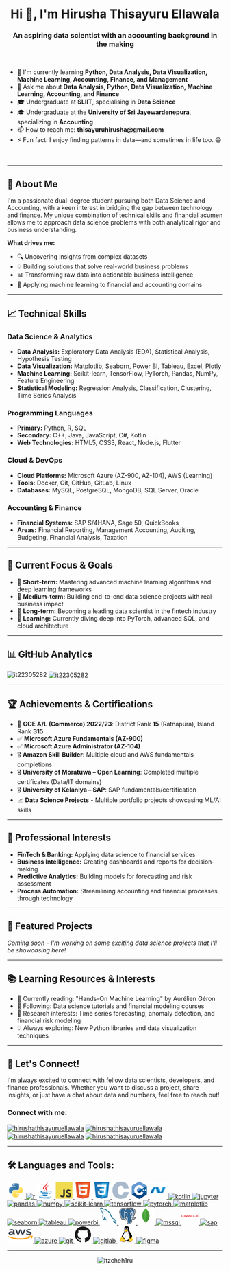 <h1 align="center">Hi 👋, I'm Hirusha Thisayuru Ellawala</h1>
<h3 align="center">An aspiring data scientist with an accounting background in the making</h3>
<br>

<ul>
  <li>🌱 I'm currently learning <strong>Python, Data Analysis, Data Visualization, Machine Learning, Accounting, Finance, and Management</strong></li>
  <li>💬 Ask me about <strong>Data Analysis, Python, Data Visualization, Machine Learning, Accounting, and Finance</strong></li>
  <li>🎓 Undergraduate at <strong>SLIIT</strong>, specialising in <strong>Data Science</strong></li>
  <li>🎓 Undergraduate at the <strong>University of Sri Jayewardenepura</strong>, specializing in <strong>Accounting</strong></li>
  <li>📫 How to reach me: <strong>thisayuruhirusha@gmail.com</strong></li>
  <li>⚡ Fun fact: I enjoy finding patterns in data—and sometimes in life too. 😄</li>
</ul>
</br>

---

## 🚀 **About Me**

I'm a passionate dual-degree student pursuing both Data Science and Accounting, with a keen interest in bridging the gap between technology and finance. My unique combination of technical skills and financial acumen allows me to approach data science problems with both analytical rigor and business understanding.

**What drives me:**
- 🔍 Uncovering insights from complex datasets
- 💡 Building solutions that solve real-world business problems
- 📊 Transforming raw data into actionable business intelligence
- 🎯 Applying machine learning to financial and accounting domains

---

## 📈 **Technical Skills**

### **Data Science & Analytics**
- **Data Analysis:** Exploratory Data Analysis (EDA), Statistical Analysis, Hypothesis Testing
- **Data Visualization:** Matplotlib, Seaborn, Power BI, Tableau, Excel, Plotly
- **Machine Learning:** Scikit-learn, TensorFlow, PyTorch, Pandas, NumPy, Feature Engineering
- **Statistical Modeling:** Regression Analysis, Classification, Clustering, Time Series Analysis

### **Programming Languages**
- **Primary:** Python, R, SQL
- **Secondary:** C++, Java, JavaScript, C#, Kotlin
- **Web Technologies:** HTML5, CSS3, React, Node.js, Flutter

### **Cloud & DevOps**
- **Cloud Platforms:** Microsoft Azure (AZ-900, AZ-104), AWS (Learning)
- **Tools:** Docker, Git, GitHub, GitLab, Linux
- **Databases:** MySQL, PostgreSQL, MongoDB, SQL Server, Oracle

### **Accounting & Finance**
- **Financial Systems:** SAP S/4HANA, Sage 50, QuickBooks
- **Areas:** Financial Reporting, Management Accounting, Auditing, Budgeting, Financial Analysis, Taxation

---

## 🎯 **Current Focus & Goals**

- 🎯 **Short-term:** Mastering advanced machine learning algorithms and deep learning frameworks
- 🎯 **Medium-term:** Building end-to-end data science projects with real business impact
- 🎯 **Long-term:** Becoming a leading data scientist in the fintech industry
- 🎯 **Learning:** Currently diving deep into PyTorch, advanced SQL, and cloud architecture

---

## 📊 **GitHub Analytics**

<p><img align="left" src="https://github-readme-stats.vercel.app/api/top-langs?username=itzcheh1ru&show_icons=true&locale=en&layout=compact" alt="it22305282" /></p>

<p>&nbsp;<img align="center" src="https://github-readme-stats.vercel.app/api?username=itzcheh1ru&show_icons=true&locale=en" alt="it22305282" /></p>

---

## 🏆 **Achievements & Certifications**

- 🥇 **GCE A/L (Commerce) 2022/23**: District Rank <strong>15</strong> (Ratnapura), Island Rank <strong>315</strong>
- ✅ **Microsoft Azure Fundamentals (AZ-900)**
- ✅ **Microsoft Azure Administrator (AZ-104)**
- 🎖️ **Amazon Skill Builder**: Multiple cloud and AWS fundamentals completions
- 🎖️ **University of Moratuwa – Open Learning**: Completed multiple certificates (Data/IT domains)
- 🎖️ **University of Kelaniya – SAP**: SAP fundamentals/certification
- 📈 **Data Science Projects** - Multiple portfolio projects showcasing ML/AI skills

---

## 💼 **Professional Interests**

- **FinTech & Banking:** Applying data science to financial services
- **Business Intelligence:** Creating dashboards and reports for decision-making
- **Predictive Analytics:** Building models for forecasting and risk assessment
- **Process Automation:** Streamlining accounting and financial processes through technology

---

## 🌟 **Featured Projects**

*Coming soon - I'm working on some exciting data science projects that I'll be showcasing here!*

---

## 📚 **Learning Resources & Interests**

- 📖 Currently reading: "Hands-On Machine Learning" by Aurélien Géron
- 🎥 Following: Data science tutorials and financial modeling courses
- 🔬 Research interests: Time series forecasting, anomaly detection, and financial risk modeling
- 💡 Always exploring: New Python libraries and data visualization techniques

---

## 🤝 **Let's Connect!**

I'm always excited to connect with fellow data scientists, developers, and finance professionals. Whether you want to discuss a project, share insights, or just have a chat about data and numbers, feel free to reach out!

<h3 align="left">Connect with me:</h3>
<p align="left">
<a href="https://github.com/itzcheh1ru" target="blank"><img align="center" src="https://img.icons8.com/ios-filled/256/internet.png" alt="hirushathisayuruellawala" height="30" width="40" /></a>
<a href="https://www.linkedin.com/in/itzcheh1ru" target="blank"><img align="center" src="https://raw.githubusercontent.com/rahuldkjain/github-profile-readme-generator/master/src/images/icons/Social/linked-in-alt.svg" alt="hirushathisayuruellawala" height="30" width="40" /></a>
<a href="https://facebook.com/hirusha.thisayuru.7" target="blank"><img align="center" src="https://raw.githubusercontent.com/rahuldkjain/github-profile-readme-generator/master/src/images/icons/Social/facebook.svg" alt="hirushathisayuruellawala" height="30" width="40" /></a>
<a href="https://instagram.com/itzche__h1ru__" target="blank"><img align="center" src="https://raw.githubusercontent.com/rahuldkjain/github-profile-readme-generator/master/src/images/icons/Social/instagram.svg" alt="hirushathisayuruellawala" height="30" width="40" /></a>
</p>

---

## 🛠️ **Languages and Tools:**

<p align="left"> 
<a href="https://www.python.org" target="_blank" rel="noreferrer"> 
  <img src="https://raw.githubusercontent.com/devicons/devicon/master/icons/python/python-original.svg" alt="python" width="40" height="40"/> 
</a> 
<a href="https://www.r-project.org/" target="_blank" rel="noreferrer"> 
  <img src="https://www.r-project.org/logo/Rlogo.svg" alt="r" width="40" height="40"/> 
</a> 
<a href="https://www.java.com" target="_blank" rel="noreferrer"> 
  <img src="https://raw.githubusercontent.com/devicons/devicon/master/icons/java/java-original.svg" alt="java" width="40" height="40"/> 
</a> 
<a href="https://www.javascript.com/" target="_blank" rel="noreferrer"> 
  <img src="https://raw.githubusercontent.com/devicons/devicon/master/icons/javascript/javascript-original.svg" alt="javascript" width="40" height="40"/> 
</a> 
<a href="https://www.w3.org/html/" target="_blank" rel="noreferrer"> 
  <img src="https://raw.githubusercontent.com/devicons/devicon/master/icons/html5/html5-original.svg" alt="html5" width="40" height="40"/> 
</a> 
<a href="https://www.w3schools.com/css/" target="_blank" rel="noreferrer"> 
  <img src="https://raw.githubusercontent.com/devicons/devicon/master/icons/css3/css3-original.svg" alt="css3" width="40" height="40"/> 
</a> 
<a href="https://www.cprogramming.com/" target="_blank" rel="noreferrer"> 
  <img src="https://raw.githubusercontent.com/devicons/devicon/master/icons/c/c-original.svg" alt="c" width="40" height="40"/> 
</a> 
<a href="https://isocpp.org/" target="_blank" rel="noreferrer"> 
  <img src="https://raw.githubusercontent.com/devicons/devicon/master/icons/cplusplus/cplusplus-original.svg" alt="cplusplus" width="40" height="40"/> 
</a> 
<a href="https://dotnet.microsoft.com/" target="_blank" rel="noreferrer"> 
  <img src="https://raw.githubusercontent.com/devicons/devicon/master/icons/dot-net/dot-net-original.svg" alt="dotnet" width="40" height="40"/> 
</a> 
<a href="https://kotlinlang.org/" target="_blank" rel="noreferrer"> 
  <img src="https://www.vectorlogo.zone/logos/kotlinlang/kotlinlang-icon.svg" alt="kotlin" width="40" height="40"/> 
</a> 
<a href="https://jupyter.org/" target="_blank" rel="noreferrer"> 
  <img src="https://upload.wikimedia.org/wikipedia/commons/3/38/Jupyter_logo.svg" alt="jupyter" width="40" height="40"/> 
</a> 
<a href="https://pandas.pydata.org/" target="_blank" rel="noreferrer"> 
  <img src="https://upload.wikimedia.org/wikipedia/commons/e/ed/Pandas_logo.svg" alt="pandas" width="40" height="40"/> 
</a> 
<a href="https://numpy.org/" target="_blank" rel="noreferrer"> 
  <img src="https://upload.wikimedia.org/wikipedia/commons/3/31/NumPy_logo_2020.svg" alt="numpy" width="40" height="40"/> 
</a> 
<a href="https://scikit-learn.org/" target="_blank" rel="noreferrer"> 
  <img src="https://upload.wikimedia.org/wikipedia/commons/0/05/Scikit_learn_logo_small.svg" alt="scikit-learn" width="40" height="40"/> 
</a> 
<a href="https://www.tensorflow.org/" target="_blank" rel="noreferrer"> 
  <img src="https://upload.wikimedia.org/wikipedia/commons/2/2d/Tensorflow_logo.svg" alt="tensorflow" width="40" height="40"/> 
</a> 
<a href="https://pytorch.org/" target="_blank" rel="noreferrer"> 
  <img src="https://upload.wikimedia.org/wikipedia/commons/9/96/Pytorch_logo.png" alt="pytorch" width="40" height="40"/> 
</a> 
<a href="https://matplotlib.org/" target="_blank" rel="noreferrer"> 
  <img src="https://upload.wikimedia.org/wikipedia/commons/8/84/Matplotlib_icon.svg" alt="matplotlib" width="40" height="40"/> 
</a> 
<a href="https://seaborn.pydata.org/" target="_blank" rel="noreferrer"> 
  <img src="https://seaborn.pydata.org/_images/logo-mark-lightbg.svg" alt="seaborn" width="40" height="40"/> 
</a> 
<a href="https://www.tableau.com/" target="_blank" rel="noreferrer"> 
  <img src="https://cdn.worldvectorlogo.com/logos/tableau-software.svg" alt="tableau" width="40" height="40"/> 
</a> 
<a href="https://powerbi.microsoft.com/" target="_blank" rel="noreferrer"> 
  <img src="https://upload.wikimedia.org/wikipedia/commons/c/cf/New_Power_BI_Logo.svg" alt="powerbi" width="40" height="40"/> 
</a> 
<a href="https://www.mysql.com/" target="_blank" rel="noreferrer"> 
  <img src="https://raw.githubusercontent.com/devicons/devicon/master/icons/mysql/mysql-original.svg" alt="mysql" width="40" height="40"/> 
</a> 
<a href="https://www.postgresql.org/" target="_blank" rel="noreferrer"> 
  <img src="https://raw.githubusercontent.com/devicons/devicon/master/icons/postgresql/postgresql-original.svg" alt="postgresql" width="40" height="40"/> 
</a> 
<a href="https://www.mongodb.com/" target="_blank" rel="noreferrer"> 
  <img src="https://raw.githubusercontent.com/devicons/devicon/master/icons/mongodb/mongodb-original.svg" alt="mongodb" width="40" height="40"/> 
</a> 
<a href="https://www.microsoft.com/en-us/sql-server" target="_blank" rel="noreferrer"> 
  <img src="https://www.svgrepo.com/show/303229/microsoft-sql-server-logo.svg" alt="mssql" width="40" height="40"/> 
</a> 
<a href="https://www.oracle.com/" target="_blank" rel="noreferrer"> 
  <img src="https://raw.githubusercontent.com/devicons/devicon/master/icons/oracle/oracle-original.svg" alt="oracle" width="40" height="40"/> 
</a> 
<a href="https://www.sap.com/" target="_blank" rel="noreferrer"> 
  <img src="https://upload.wikimedia.org/wikipedia/commons/5/59/SAP_2011_logo.svg" alt="sap" width="40" height="40"/> 
</a> 
<a href="https://aws.amazon.com" target="_blank" rel="noreferrer"> 
  <img src="https://raw.githubusercontent.com/devicons/devicon/master/icons/amazonwebservices/amazonwebservices-original-wordmark.svg" alt="aws-wordmark" width="60" height="40"/> 
</a> 
<a href="https://azure.microsoft.com/" target="_blank" rel="noreferrer"> 
  <img src="https://www.vectorlogo.zone/logos/microsoft_azure/microsoft_azure-icon.svg" alt="azure" width="40" height="40"/> 
</a> 
<a href="https://git-scm.com/" target="_blank" rel="noreferrer"> 
  <img src="https://www.vectorlogo.zone/logos/git-scm/git-scm-icon.svg" alt="git" width="40" height="40"/> 
</a> 
<a href="https://github.com/" target="_blank" rel="noreferrer"> 
  <img src="https://raw.githubusercontent.com/devicons/devicon/master/icons/github/github-original.svg" alt="github" width="40" height="40"/> 
</a> 
<a href="https://about.gitlab.com/" target="_blank" rel="noreferrer"> 
  <img src="https://www.vectorlogo.zone/logos/gitlab/gitlab-icon.svg" alt="gitlab" width="40" height="40"/> 
</a> 
<a href="https://www.linux.org/" target="_blank" rel="noreferrer"> 
  <img src="https://raw.githubusercontent.com/devicons/devicon/master/icons/linux/linux-original.svg" alt="linux" width="40" height="40"/> 
</a> 
<a href="https://www.figma.com/" target="_blank" rel="noreferrer"> 
  <img src="https://www.vectorlogo.zone/logos/figma/figma-icon.svg" alt="figma" width="40" height="40"/> 
</a> 
</p>

---

<div align="center">
  <img src="https://komarev.com/ghpvc/?username=itzcheh1ru&label=Profile%20views&color=0e75b6&style=flat" alt="itzcheh1ru" />
</div>
